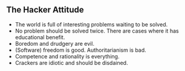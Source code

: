 ## The Hacker Attitude

- The world is full of interesting problems waiting to be solved.
- No problem should be solved twice. There are cases where it has educational benefit.
- Boredom and drudgery are evil. 
- (Software) freedom is good. Authoritarianism is bad.
- Competence and rationality is everything.
- Crackers are idiotic and should be disdained.
